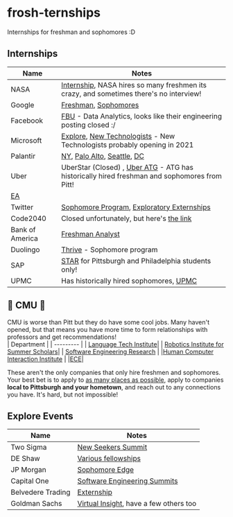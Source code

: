 # frosh-ternships
Internships for freshman and sophomores :D

## Internships
| Name  |    Notes |
|---|-------------|
| NASA | [Internship](https://nasa.force.com/s/login/), NASA hires so many freshmen its crazy, and sometimes there's no interview!|
|Google | [Freshman](https://careers.google.com/jobs/results/134007951758107334-step-intern-first-year-student-summer-2021), [Sophomores](https://careers.google.com/jobs/results/93605726980580038-step-intern-second-year-student-summer-2021)|
|Facebook | [FBU](https://www.facebook.com/careers/jobs/257434835548688/) - Data Analytics, looks like their engineering posting closed :/ |
|Microsoft| [Explore](https://careers.microsoft.com/students/us/en/usexploremicrosoftprogram), [New Technologists](https://newtechnologists.com/) - New Technologists probably opening in 2021 |
| Palantir | [NY](https://jobs.lever.co/palantir/1a13a5e8-dc42-4655-a5de-dbc120763f1e), [Palo Alto](https://jobs.lever.co/palantir/09e872da-508a-4581-804e-1da312c718e4), [Seattle](https://jobs.lever.co/palantir/1009258f-f81e-4ed9-b73c-be64c8b03b5c), [DC](https://jobs.lever.co/palantir/667ad245-0eb8-44da-b29c-791c2fa081d3)  |
|Uber| UberStar (Closed) , [Uber ATG](https://www.uber.com/global/en/careers/list/62849/) - ATG has historically hired freshman and sophomores from Pitt! |
|[EA](https://ea.gr8people.com/jobs/162806/pathfinder-intern-software-engineer) | |
|Twitter | [Sophomore Program](https://twitteracademy21.splashthat.com/), [Exploratory Externships](https://uronsiteexperiences21.splashthat.com/) | 
| Code2040| Closed unfortunately, but here's [the link](http://www.code2040.org/fellows-program) |
|Bank of America | [Freshman Analyst](https://campus.bankofamerica.com/careers/Global-Technology-Freshman-Summer-Analyst-Program-US.html) | 
|Duolingo | [Thrive](https://boards.greenhouse.io/duolingo/jobs/4901748002) - Sophomore program |
|SAP | [STAR](https://career5.successfactors.eu/sfcareer/jobreqcareerpvt?jobId=263483&company=SAP&st=514F3F4CAF44ACA5D029DBF03D21AF5525426CC5) for Pittsburgh and Philadelphia students only!| 
| UPMC | Has historically hired sophomores, [UPMC](https://careers.upmc.com/jobs/5543864-summer-associate-finance-internship) |

## 🌟 CMU 🌟
CMU is worse than Pitt but they do have some cool jobs. Many haven't opened, but that means you have more time to form relationships with professors and get recommendations!  
| Department |
| --------- |
| [Language Tech Institute](https://www.lti.cs.cmu.edu/news/language-technologies-institute-summer-internships-2021)|
| [Robotics Institute for Summer Scholars](https://riss.ri.cmu.edu/apply/)| 
| [Software Engineering Research](https://www.cmu.edu/scs/isr/reuse/) | 
|[Human Computer Interaction Institute](https://www.hcii.cmu.edu/) | 
|[ECE](https://www.ece.cmu.edu/academics/bs-in-ece/summer-internship.html)|


These aren't the only companies that only hire freshmen and sophomores. Your best bet is to apply to [as many places as possible](https://github.com/Pitt-CSC/Summer2021-Internships), apply to companies **local to Pittsburgh and your hometown**, and reach out to any connections you have. It's hard, but not impossible!

## Explore Events
| Name  |    Notes |
|---|-------------|
| Two Sigma | [New Seekers Summit](https://careers.twosigma.com/careers/UniversityJobDetail?jobId=7390) | 
| DE Shaw | [Various fellowships](https://fellowships.deshaw.com) |
| JP Morgan | [Sophomore Edge](https://careers.jpmorgan.com/us/en/students/programs/sophomore-development-program?search=&tags=location__Americas__UnitedStatesofAmerica) | 
| Capital One | [Software Engineering Summits](https://campus.capitalone.com/summits/) |
| Belvedere Trading | [Externship](http://www.belvederetrading.com/externships) |
| Goldman Sachs | [Virtual Insight](https://www.goldmansachs.com/careers/students/programs/americas/undergrad-virtual-insight-series.html), have a few others too |
